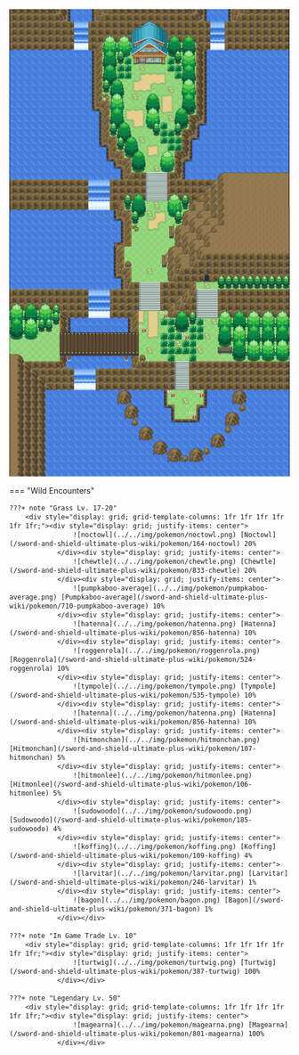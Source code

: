 <img src="../../img/routes/Motostoke East.png" alt="Motostoke East"/>

=== "Wild Encounters"


	???+ note "Grass Lv. 17-20"
		<div style="display: grid; grid-template-columns: 1fr 1fr 1fr 1fr 1fr 1fr;"><div style="display: grid; justify-items: center">
                    ![noctowl](../../img/pokemon/noctowl.png) [Noctowl](/sword-and-shield-ultimate-plus-wiki/pokemon/164-noctowl) 20%
                </div><div style="display: grid; justify-items: center">
                    ![chewtle](../../img/pokemon/chewtle.png) [Chewtle](/sword-and-shield-ultimate-plus-wiki/pokemon/833-chewtle) 20%
                </div><div style="display: grid; justify-items: center">
                    ![pumpkaboo-average](../../img/pokemon/pumpkaboo-average.png) [Pumpkaboo-average](/sword-and-shield-ultimate-plus-wiki/pokemon/710-pumpkaboo-average) 10%
                </div><div style="display: grid; justify-items: center">
                    ![hatenna](../../img/pokemon/hatenna.png) [Hatenna](/sword-and-shield-ultimate-plus-wiki/pokemon/856-hatenna) 10%
                </div><div style="display: grid; justify-items: center">
                    ![roggenrola](../../img/pokemon/roggenrola.png) [Roggenrola](/sword-and-shield-ultimate-plus-wiki/pokemon/524-roggenrola) 10%
                </div><div style="display: grid; justify-items: center">
                    ![tympole](../../img/pokemon/tympole.png) [Tympole](/sword-and-shield-ultimate-plus-wiki/pokemon/535-tympole) 10%
                </div><div style="display: grid; justify-items: center">
                    ![hatenna](../../img/pokemon/hatenna.png) [Hatenna](/sword-and-shield-ultimate-plus-wiki/pokemon/856-hatenna) 10%
                </div><div style="display: grid; justify-items: center">
                    ![hitmonchan](../../img/pokemon/hitmonchan.png) [Hitmonchan](/sword-and-shield-ultimate-plus-wiki/pokemon/107-hitmonchan) 5%
                </div><div style="display: grid; justify-items: center">
                    ![hitmonlee](../../img/pokemon/hitmonlee.png) [Hitmonlee](/sword-and-shield-ultimate-plus-wiki/pokemon/106-hitmonlee) 5%
                </div><div style="display: grid; justify-items: center">
                    ![sudowoodo](../../img/pokemon/sudowoodo.png) [Sudowoodo](/sword-and-shield-ultimate-plus-wiki/pokemon/185-sudowoodo) 4%
                </div><div style="display: grid; justify-items: center">
                    ![koffing](../../img/pokemon/koffing.png) [Koffing](/sword-and-shield-ultimate-plus-wiki/pokemon/109-koffing) 4%
                </div><div style="display: grid; justify-items: center">
                    ![larvitar](../../img/pokemon/larvitar.png) [Larvitar](/sword-and-shield-ultimate-plus-wiki/pokemon/246-larvitar) 1%
                </div><div style="display: grid; justify-items: center">
                    ![bagon](../../img/pokemon/bagon.png) [Bagon](/sword-and-shield-ultimate-plus-wiki/pokemon/371-bagon) 1%
                </div></div>

	???+ note "In Game Trade Lv. 10"
		<div style="display: grid; grid-template-columns: 1fr 1fr 1fr 1fr 1fr 1fr;"><div style="display: grid; justify-items: center">
                    ![turtwig](../../img/pokemon/turtwig.png) [Turtwig](/sword-and-shield-ultimate-plus-wiki/pokemon/387-turtwig) 100%
                </div></div>

	???+ note "Legendary Lv. 50"
		<div style="display: grid; grid-template-columns: 1fr 1fr 1fr 1fr 1fr 1fr;"><div style="display: grid; justify-items: center">
                    ![magearna](../../img/pokemon/magearna.png) [Magearna](/sword-and-shield-ultimate-plus-wiki/pokemon/801-magearna) 100%
                </div></div>



